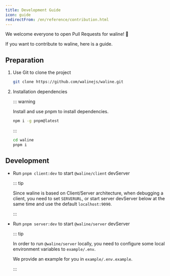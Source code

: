 ```yaml
---
title: Development Guide
icon: guide
redirectFrom: /en/reference/contribution.html
---
```


We welcome everyone to open Pull Requests for waline! :tada:

If you want to contribute to waline, here is a guide.

<!-- more -->

## Preparation

1. Use Git to clone the project

   ```bash
   git clone https://github.com/walinejs/waline.git
   ```

1. Installation dependencies

   ::: warning

   Install and use pnpm to install dependencies.

   ```bash
   npm i -g pnpm@latest
   ```

   :::

   ```bash
   cd waline
   pnpm i
   ```

## Development

- Run `pnpm client:dev` to start `@waline/client` devServer

  ::: tip

  Since waline is based on Client/Server architecture, when debugging a client, you need to set `SERVERURL`, or start server devServer below at the same time and use the default `localhost:9090`.

  :::

- Run `pnpm server:dev` to start `@waline/server` devServer

  ::: tip

  In order to run `@waline/server` locally, you need to configure some local environment variables to `example/.env`.

  We provide an example for you in `example/.env.example`.

  :::
